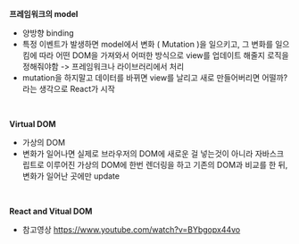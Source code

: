 **프레임워크의 model**

- 양방향 binding
- 특정 이벤트가 발생하면 model에서 변화 ( Mutation )을 일으키고, 그 변화를 일으킴에 따라 어떤 DOM을 가져와서 어떠한 방식으로 view를 업데이트 해줄지 로직을 정해줘야함 -> 프레임워크나 라이브러리에서 처리
- mutation을 하지말고 데이터를 바뀌면 view를 날리고 새로 만들어버리면 어떨까? 라는 생각으로 React가 시작

<br />

**Virtual DOM**

- 가상의 DOM
- 변화가 일어나면 실제로 브라우저의 DOM에 새로운 걸 넣는것이 아니라 자바스크립트로 이루어진 가상의 DOM에 한번 렌더링을 하고 기존의 DOM과 비교를 한 뒤, 변화가 일어난 곳에만 update

 <br />

**React and Vitual DOM**

- 참고영상 https://www.youtube.com/watch?v=BYbgopx44vo

